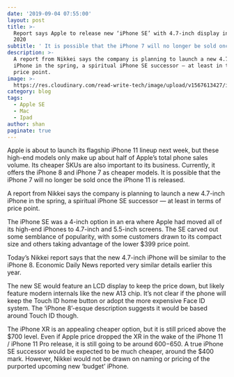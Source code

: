 ```yaml
---
date: '2019-09-04 07:55:00'
layout: post
title: >-
  Report says Apple to release new ‘iPhone SE’ with 4.7-inch display in spring
  2020
subtitle: ' It is possible that the iPhone 7 will no longer be sold once the iPhone 11 is released.'
description: >-
  A report from Nikkei says the company is planning to launch a new 4.7-inch
  iPhone in the spring, a spiritual iPhone SE successor — at least in terms of
  price point.
image: >-
  https://res.cloudinary.com/read-write-tech/image/upload/v1567613427/iphone-8-1_oflwqm.png
category: blog
tags:
  - Apple SE
  - Mac
  - Ipad
author: shan
paginate: true
---
```


Apple is about to launch its flagship iPhone 11 lineup next week, but these high-end models only make up about half of Apple’s total phone sales volume. Its cheaper SKUs are also important to its business. Currently, it offers the iPhone 8 and iPhone 7 as cheaper models. It is possible that the iPhone 7 will no longer be sold once the iPhone 11 is released.

A report from Nikkei says the company is planning to launch a new 4.7-inch iPhone in the spring, a spiritual iPhone SE successor — at least in terms of price point.

The iPhone SE was a 4-inch option in an era where Apple had moved all of its high-end iPhones to 4.7-inch and 5.5-inch screens. The SE carved out some semblance of popularity, with some customers drawn to its compact size and others taking advantage of the lower $399 price point.

Today’s Nikkei report says that the new 4.7-inch iPhone will be similar to the iPhone 8. Economic Daily News reported very similar details earlier this year.

The new SE would feature an LCD display to keep the price down, but likely feature modern internals like the new A13 chip. It’s not clear if the phone will keep the Touch ID home button or adopt the more expensive Face ID system. The ‘iPhone 8’-esque description suggests it would be based around Touch ID though.

The iPhone XR is an appealing cheaper option, but it is still priced above the $700 level. Even if Apple price dropped the XR in the wake of the iPhone 11 / iPhone 11 Pro release, it is still going to be around $600-$650. A true iPhone SE successor would be expected to be much cheaper, around the $400 mark. However, Nikkei would not be drawn on naming or pricing of the purported upcoming new ‘budget’ iPhone.
